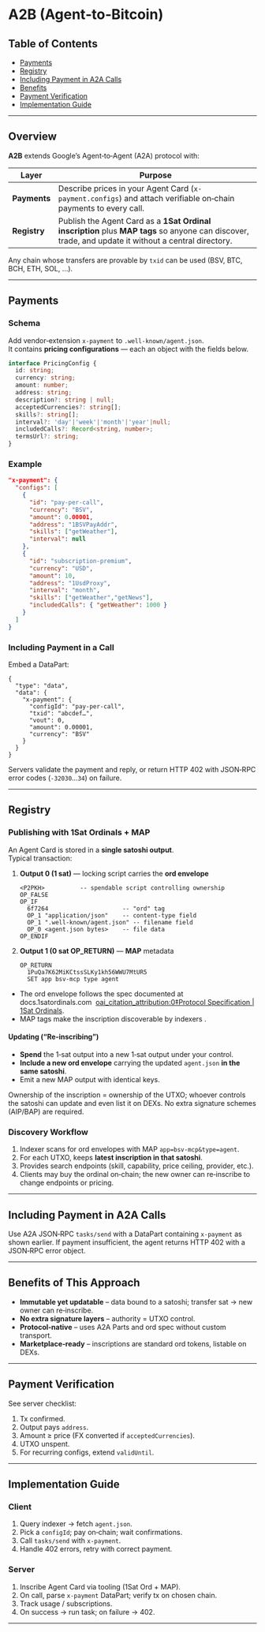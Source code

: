 # A2B (Agent‑to‑Bitcoin)

## Table of Contents
- [Payments](#payments)
- [Registry](#registry)
- [Including Payment in A2A Calls](#including-payment-in-a2a-calls)
- [Benefits](#benefits-of-this-approach)
- [Payment Verification](#payment-verification)
- [Implementation Guide](#implementation-guide)

---

## Overview
**A2B** extends Google’s Agent‑to‑Agent (A2A) protocol with:

| Layer        | Purpose                                                                                                      |
|--------------|--------------------------------------------------------------------------------------------------------------|
| **Payments** | Describe prices in your Agent Card (`x-payment.configs`) and attach verifiable on‑chain payments to every call. |
| **Registry** | Publish the Agent Card as a **1Sat Ordinal inscription** plus **MAP tags** so anyone can discover, trade, and update it without a central directory. |

Any chain whose transfers are provable by `txid` can be used (BSV, BTC, BCH, ETH, SOL, …).

---

## Payments

### Schema
Add vendor‑extension `x-payment` to `.well‑known/agent.json`.  
It contains **pricing configurations** — each an object with the fields below.

```typescript
interface PricingConfig {
  id: string;
  currency: string;
  amount: number;
  address: string;
  description?: string | null;
  acceptedCurrencies?: string[];
  skills?: string[];
  interval?: 'day'|'week'|'month'|'year'|null;
  includedCalls?: Record<string, number>;
  termsUrl?: string;
}
```

### Example
```json
"x-payment": {
  "configs": [
    {
      "id": "pay-per-call",
      "currency": "BSV",
      "amount": 0.00001,
      "address": "1BSVPayAddr",
      "skills": ["getWeather"],
      "interval": null
    },
    {
      "id": "subscription-premium",
      "currency": "USD",
      "amount": 10,
      "address": "1UsdProxy",
      "interval": "month",
      "skills": ["getWeather","getNews"],
      "includedCalls": { "getWeather": 1000 }
    }
  ]
}
```

### Including Payment in a Call
Embed a DataPart:

```jsonc
{
  "type": "data",
  "data": {
    "x-payment": {
      "configId": "pay-per-call",
      "txid": "abcdef…",
      "vout": 0,
      "amount": 0.00001,
      "currency": "BSV"
    }
  }
}
```

Servers validate the payment and reply, or return HTTP 402 with JSON‑RPC error codes (`-32030`…`34`) on failure.

---

## Registry

### Publishing with 1Sat Ordinals + MAP
An Agent Card is stored in a **single satoshi output**.  
Typical transaction:

1. **Output 0 (1 sat)** — locking script carries the **ord envelope**  
   ```
   <P2PKH>          -- spendable script controlling ownership
   OP_FALSE
   OP_IF
     6f7264                     -- "ord" tag
     OP_1 "application/json"    -- content‑type field
     OP_1 ".well-known/agent.json" -- filename field
     OP_0 <agent.json bytes>    -- file data
   OP_ENDIF
   ```
2. **Output 1 (0 sat OP_RETURN)** — **MAP** metadata  
   ```
   OP_RETURN
     1PuQa7K62MiKCtssSLKy1kh56WWU7MtUR5
     SET app bsv-mcp type agent
   ```

* The ord envelope follows the spec documented at docs.1satordinals.com  [oai_citation_attribution:0‡Protocol Specification | 1Sat Ordinals](https://docs.1satordinals.com/?utm_source=chatgpt.com).  
* MAP tags make the inscription discoverable by indexers .

#### Updating (“Re‑inscribing”)
* **Spend** the 1‑sat output into a new 1‑sat output under your control.  
* **Include a new ord envelope** carrying the updated `agent.json` **in the same satoshi**.  
* Emit a new MAP output with identical keys.  

Ownership of the inscription = ownership of the UTXO; whoever controls the satoshi can update and even list it on DEXs. No extra signature schemes (AIP/BAP) are required.

### Discovery Workflow
1. Indexer scans for ord envelopes with MAP `app=bsv-mcp&type=agent`.  
2. For each UTXO, keeps **latest inscription in that satoshi**.  
3. Provides search endpoints (skill, capability, price ceiling, provider, etc.).  
4. Clients may buy the ordinal on‑chain; the new owner can re‑inscribe to change endpoints or pricing.

---

## Including Payment in A2A Calls
Use A2A JSON‑RPC `tasks/send` with a DataPart containing `x-payment` as shown earlier. If payment insufficient, the agent returns HTTP 402 with a JSON‑RPC error object.

---

## Benefits of This Approach
* **Immutable yet updatable** – data bound to a satoshi; transfer sat → new owner can re‑inscribe.  
* **No extra signature layers** – authority = UTXO control.  
* **Protocol‑native** – uses A2A Parts and ord spec without custom transport.  
* **Marketplace‑ready** – inscriptions are standard ord tokens, listable on DEXs.  

---

## Payment Verification
See server checklist:

1. Tx confirmed.  
2. Output pays `address`.  
3. Amount ≥ price (FX converted if `acceptedCurrencies`).  
4. UTXO unspent.  
5. For recurring configs, extend `validUntil`.

---

## Implementation Guide
### Client
1. Query indexer → fetch `agent.json`.  
2. Pick a `configId`; pay on‑chain; wait confirmations.  
3. Call `tasks/send` with `x-payment`.  
4. Handle 402 errors, retry with correct payment.

### Server
1. Inscribe Agent Card via tooling (1Sat Ord + MAP).  
2. On call, parse `x-payment` DataPart; verify tx on chosen chain.  
3. Track usage / subscriptions.  
4. On success → run task; on failure → 402.

---